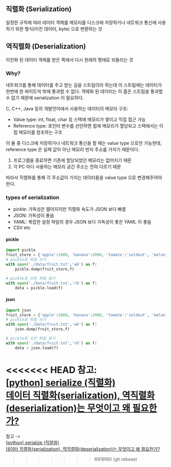 ## 직렬화 (Serialization)

일정한 규칙에 따라 데이터 객체를 메모리를 디스크에 저장하거나 네트워크 통신에 사용하기 위한 형식(이진 데이터, byte) 으로 변환하는 것

## 역직렬화 (Deserialization)

이진화 된 데이터 객체를 받은 쪽에서 다시 원래의 형태로 되돌리는 것

### Why?

네트워크를 통해 데이터를 주고 받는 길을 스트림이라 하는데 이 스트림에는 데이터가 한번에 한 바이트씩 밖에 통과할 수 없다. 객체화 된 데이터는 이 좁은 스트림을 통과할 수 없기 때문에 serialization 이 필요하다.

C, C++, Java 등의 개발언어에서 사용하는 데이터의 메모리 구조:

- Value type:
  int, float, char 등 스택에 메모리가 쌓이고 직접 접근 가능
- Reference type:
  포인터 변수를 선언하면 힙에 메모리가 할당되고 스택에서는 이 힙 메모리를 참조하는 구조

이 둘 중 디스크에 저장하거나 네트워크 통신을 할 때는 value type 으로만 가능한데, reference type 은 실제 값이 아닌 메모리 번지 주소를 가지기 때문이다.

1. 프로그램을 종료하면 기존에 할당되었던 메모리는 없어지기 때문
2. 각 PC 마다 사용하는 메모리 공간 주소는 전혀 다르기 때문

따라서 직렬화를 통해 각 주소값이 가지는 데이터들을 value type 으로 변경해주어야 한다.

### types of serialization

- pickle: 가독성은 떨어지지만 직렬화 속도가 JSON 보다 빠름
- JSON: 가독성이 좋음
- YAML: 복잡한 설정 파일의 경우 JSON 보다 가독성이 좋은 YAML 이 좋음
- CSV etc

#### pickle

```python
import pickle
fruit_store = {'apple':1000, 'banana':2000, 'tomato':'soldout', 'melon':'5000'}
# pickle로 파일 쓰기
with open('./data/fruit.txt','wb') as f:
    pickle.dump(fruit_store,f)

# pickle로 쓰인 파일 읽기
with open('./data/fruit.txt','rb') as f:
    data = pickle.load(f)
```

#### json

```python
import json
fruit_store = {'apple':1000, 'banana':2000, 'tomato':'soldout', 'melon':'5000'}
# pickle로 파일 쓰기
with open('./data/fruit.txt','wb') as f:
    json.dump(fruit_store,f)

# pickle로 쓰인 파일 읽기
with open('./data/fruit.txt','rb') as f:
    data = json.load(f)
```

<<<<<<< HEAD
참고: <br>
[[python] serialize (직렬화)](https://itholic.github.io/python-serialize/) <br>
[데이터 직렬화(serialization), 역직렬화(deserialization)는 무엇이고 왜 필요한가?](https://hub1234.tistory.com/26) <br>
=======
참고 -> <br>
[[python] serialize (직렬화)](https://itholic.github.io/python-serialize/) <br>
[데이터 직렬화(serialization), 역직렬화(deserialization)는 무엇이고 왜 필요한가?](https://hub1234.tistory.com/26)
>>>>>>> 6916f80 (git rebase)
